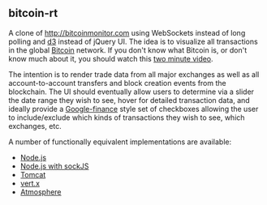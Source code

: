 ## bitcoin-rt

A clone of http://bitcoinmonitor.com using WebSockets instead of long polling
and [d3][] instead of jQuery UI. The idea is to visualize all transactions
in the global [Bitcoin][] network. If you don't know what Bitcoin is, or don't
know much about it, you should watch this [two minute video][video].

The intention is to render trade data from all major exchanges as well as all
account-to-account transfers and block creation events from the blockchain.
The UI should eventually allow users to determine via a slider the date range
they wish to see, hover for detailed transaction data, and ideally provide a
[Google-finance][] style set of checkboxes allowing the user to include/exclude
which kinds of transactions they wish to see, which exchanges, etc.

A number of functionally equivalent implementations are available:
* [Node.js](bitcoint-rt/node)
* [Node.js with sockJS](bitcoint-rt/node-sockjs)
* [Tomcat](bitcoint-rt/java-servlet)
* [vert.x](bitcoint-rt/java-vertx)
* [Atmosphere](bitcoint-rt/atmosphere)

[d3]: http://d3js.org
[bitcoin]: http://bitcoin.org
[video]: http://www.weusecoins.com
[mtgox]: https://mtgox.com
[google-finance]: http://www.google.com/finance
